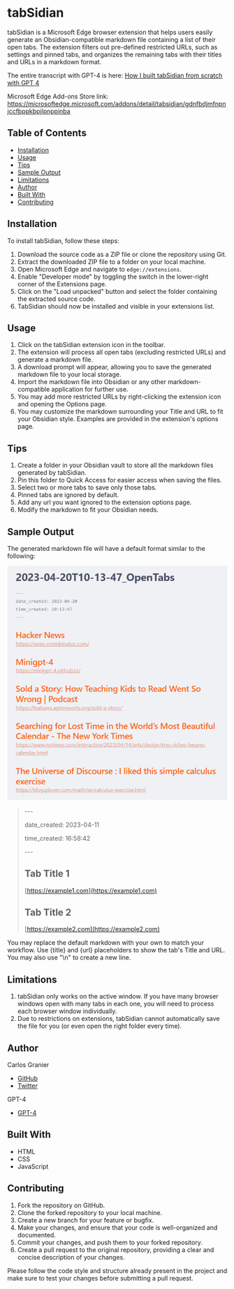 # tabSidian

tabSidian is a Microsoft Edge browser extension that helps users easily generate an Obsidian-compatible markdown file containing a list of their open tabs. The extension filters out pre-defined restricted URLs, such as settings and pinned tabs, and organizes the remaining tabs with their titles and URLs in a markdown format.

The entire transcript with GPT-4 is here: [How I built tabSidian from scratch with GPT 4](https://github.com/cgranier/tabSidian/wiki/How-I-built-tabSidian-from-scratch-with-GPT-4)

Microsoft Edge Add-ons Store link: https://microsoftedge.microsoft.com/addons/detail/tabsidian/gdnfbdjmfnpnjccfbppkbpjlpnppinba

## Table of Contents

- [Installation](#installation)
- [Usage](#usage)
- [Tips](#tips)
- [Sample Output](#sample-output)
- [Limitations](#limitations)
- [Author](#author)
- [Built With](#built-with)
- [Contributing](#contributing)

## Installation

To install tabSidian, follow these steps:

1. Download the source code as a ZIP file or clone the repository using Git.
2. Extract the downloaded ZIP file to a folder on your local machine.
3. Open Microsoft Edge and navigate to `edge://extensions`.
4. Enable "Developer mode" by toggling the switch in the lower-right corner of the Extensions page.
5. Click on the "Load unpacked" button and select the folder containing the extracted source code.
6. TabSidian should now be installed and visible in your extensions list.

## Usage

1. Click on the tabSidian extension icon in the toolbar.
2. The extension will process all open tabs (excluding restricted URLs) and generate a markdown file.
3. A download prompt will appear, allowing you to save the generated markdown file to your local storage.
4. Import the markdown file into Obsidian or any other markdown-compatible application for further use.
5. You may add more restricted URLs by right-clicking the extension icon and opening the Options page.
6. You may customize the markdown surrounding your Title and URL to fit your Obsidian style. Examples are provided in the extension's options page.

## Tips

1. Create a folder in your Obsidian vault to store all the markdown files generated by tabSidian.
2. Pin this folder to Quick Access for easier access when saving the files.
3. Select two or more tabs to save only those tabs.
4. Pinned tabs are ignored by default.
5. Add any url you want ignored to the extension options page.
6. Modify the markdown to fit your Obsidian needs.

## Sample Output

The generated markdown file will have a default format similar to the following:

![](sample-output.png)

> \---
>
> date_created: 2023-04-11
>
> time_created: 16:58:42
>
> \---
>
> ## Tab Title 1
>
> [https://example1.com](https://example1.com)
>
> ## Tab Title 2
>
> [https://example2.com](https://example2.com)

You may replace the default markdown with your own to match your workflow. Use {title} and {url} placeholders to show the tab's Title and URL. You may also use "\n" to create a new line.

## Limitations

1. tabSidian only works on the active window. If you have many browser windows open with many tabs in each one, you will need to process each browser window individually.
2. Due to restrictions on extensions, tabSidian cannot automatically save the file for you (or even open the right folder every time).

## Author

Carlos Granier

- [GitHub](https://github.com/cgranier)
- [Twitter](https://twitter.com/cgranier)

GPT-4

- [GPT-4](https://chat.openai.com/)

## Built With

- HTML
- CSS
- JavaScript

## Contributing

1. Fork the repository on GitHub.
2. Clone the forked repository to your local machine.
3. Create a new branch for your feature or bugfix.
4. Make your changes, and ensure that your code is well-organized and documented.
5. Commit your changes, and push them to your forked repository.
6. Create a pull request to the original repository, providing a clear and concise description of your changes.

Please follow the code style and structure already present in the project and make sure to test your changes before submitting a pull request.
